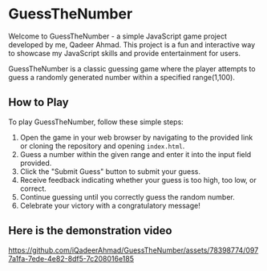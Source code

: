 # GuessTheNumber

Welcome to GuessTheNumber - a simple JavaScript game project developed by me, Qadeer Ahmad. This project is a fun and interactive way to showcase my JavaScript skills and provide entertainment for users.



GuessTheNumber is a classic guessing game where the player attempts to guess a randomly generated number within a specified range(1,100).

## How to Play

To play GuessTheNumber, follow these simple steps:

1. Open the game in your web browser by navigating to the provided link or cloning the repository and opening `index.html`.
2. Guess a number within the given range and enter it into the input field provided.
3. Click the "Submit Guess" button to submit your guess.
4. Receive feedback indicating whether your guess is too high, too low, or correct.
5. Continue guessing until you correctly guess the random number.
6. Celebrate your victory with a congratulatory message!


## Here is the demonstration video

https://github.com/iQadeerAhmad/GuessTheNumber/assets/78398774/0977a1fa-7ede-4e82-8df5-7c208016e185


